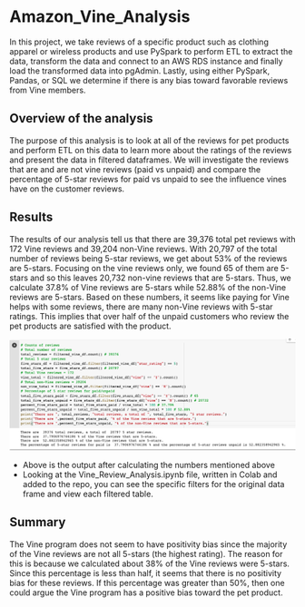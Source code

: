 # Amazon_Vine_Analysis
In this project, we take reviews of a specific product such as clothing apparel or wireless products and use PySpark to perform ETL to extract the data, transform the data and connect to an AWS RDS instance and finally load the transformed data into pgAdmin. Lastly, using either PySpark, Pandas, or SQL we determine if there is any bias toward favorable reviews from Vine members.

## Overview of the analysis
The purpose of this analysis is to look at all of the reviews for pet products and perform ETL on this data to learn more about the ratings of the reviews and present the data in filtered dataframes. We will investigate the reviews that are and are not vine reviews (paid vs unpaid) and compare the percentage of 5-star reviews for paid vs unpaid to see the influence vines have on the customer reviews.

## Results
The results of our analysis tell us that there are 39,376 total pet reviews with 172 Vine reviews and 39,204 non-Vine reviews. With 20,797 of the total number of reviews being 5-star reviews, we get about 53% of the reviews are 5-stars. Focusing on the vine reviews only, we found 65 of them are 5-stars and so this leaves 20,732 non-vine reviews that are 5-stars. Thus, we calculate 37.8% of Vine reviews are 5-stars while 52.88% of the non-Vine reviews are 5-stars. Based on these numbers, it seems like paying for Vine helps with some reviews, there are many non-Vine reviews with 5-star ratings. This implies that over half of the unpaid customers who review the pet products are satisfied with the product.

![Pet Reviews Data](https://github.com/kmaluccio/Amazon_Vine_Analysis/blob/main/pet-reviews.png)

- Above is the output after calculating the numbers mentioned above
- Looking at the Vine_Review_Analysis.ipynb file, written in Colab and added to the repo, you can see the specific filters for the original data frame and view each filtered table.

## Summary
The Vine program does not seem to have positivity bias since the majority of the Vine reviews are not all 5-stars (the highest rating). The reason for this is because we calculated about 38% of the Vine reviews were 5-stars. Since this percentage is less than half, it seems that there is no positivity bias for these reviews. If this percentage was greater than 50%, then one could argue the Vine program has a positive bias toward the pet product.

